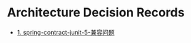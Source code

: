 # Architecture Decision Records

* [1. spring-contract-junit-5-兼容问题](0001-spring-contract-junit-5-兼容问题.md)